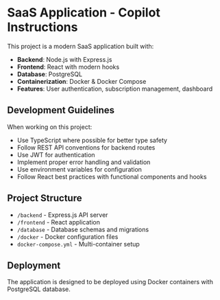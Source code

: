 # SaaS Application - Copilot Instructions

This project is a modern SaaS application built with:
- **Backend**: Node.js with Express.js
- **Frontend**: React with modern hooks
- **Database**: PostgreSQL
- **Containerization**: Docker & Docker Compose
- **Features**: User authentication, subscription management, dashboard

## Development Guidelines

When working on this project:
- Use TypeScript where possible for better type safety
- Follow REST API conventions for backend routes
- Use JWT for authentication
- Implement proper error handling and validation
- Use environment variables for configuration
- Follow React best practices with functional components and hooks

## Project Structure

- `/backend` - Express.js API server
- `/frontend` - React application
- `/database` - Database schemas and migrations
- `/docker` - Docker configuration files
- `docker-compose.yml` - Multi-container setup

## Deployment

The application is designed to be deployed using Docker containers with PostgreSQL database.
